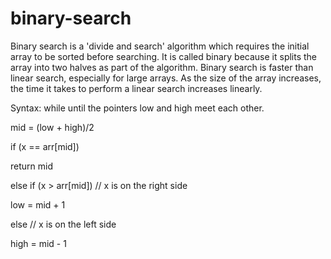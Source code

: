 # binary-search
Binary search is a 'divide and search' algorithm which requires the initial array to be sorted before searching. It is called binary because it splits the array into two halves as part of the algorithm. Binary search is faster than linear search, especially for large arrays. As the size of the array increases, the time it takes to perform a linear search increases linearly.

Syntax: while until the pointers low and high meet each other.

mid = (low + high)/2

if (x == arr[mid])

return mid

else if (x > arr[mid]) // x is on the right side

low = mid + 1

else // x is on the left side

high = mid - 1

